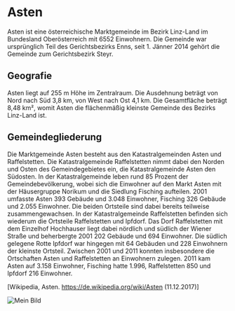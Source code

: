 # Asten

Asten ist eine österreichische Marktgemeinde im Bezirk Linz-Land im Bundesland Oberösterreich mit 6552 Einwohnern. 
Die Gemeinde war ursprünglich Teil des Gerichtsbezirks Enns, seit 1. Jänner 2014 gehört die Gemeinde zum Gerichtsbezirk Steyr.

## Geografie
Asten liegt auf 255 m Höhe im Zentralraum. 
Die Ausdehnung beträgt von Nord nach Süd 3,8 km, von West nach Ost 4,1 km. Die Gesamtfläche beträgt 8,48 km², womit Asten die flächenmäßig kleinste Gemeinde des Bezirks Linz-Land ist.

## Gemeindegliederung
Die Marktgemeinde Asten besteht aus den Katastralgemeinden Asten und Raffelstetten. 
Die Katastralgemeinde Raffelstetten nimmt dabei den Norden und Osten des Gemeindegebietes ein, die Katastralgemeinde Asten den Südosten.
In der Katastralgemeinde leben rund 85 Prozent der Gemeindebevölkerung, wobei sich die Einwohner auf den Markt Asten mit der Häusergruppe Norikum und die Siedlung Fisching aufteilen. 
2001 umfasste Asten 393 Gebäude und 3.048 Einwohner, Fisching 326 Gebäude und 2.055 Einwohner. 
Die beiden Ortsteile sind dabei bereits teilweise zusammengewachsen. 
In der Katastralgemeinde Raffelstetten befinden sich wiederum die Ortsteile Raffelstetten und Ipfdorf. 
Das Dorf Raffelstetten mit dem Einzelhof Hochhauser liegt dabei nördlich und südlich der Wiener Straße und beherbergte 2001 202 Gebäude und 694 Einwohner. 
Die südlich gelegene Rotte Ipfdorf war hingegen mit 64 Gebäuden und 228 Einwohnern der kleinste Ortsteil.
Zwischen 2001 und 2011 konnten insbesondere die Ortschaften Asten und Raffelstetten an Einwohnern zulegen. 2011 kam Asten auf 3.158 Einwohner, Fisching hatte 1.996, Raffelstetten 850 und Ipfdorf 216 Einwohner.

[Wikipedia, Asten. https://de.wikipedia.org/wiki/Asten (11.12.2017)]

![Mein Bild](https://github.com/LampD/CE_UE_WS17_A4-2/blob/master/k01555020/schoenesBild.png)